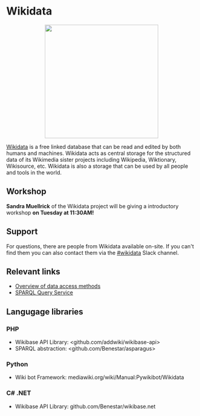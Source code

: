 # Wikidata

<div align="center">
  <img src="https://upload.wikimedia.org/wikipedia/commons/thumb/6/66/Wikidata-logo-en.svg/320px-Wikidata-logo-en.svg.png" width="300px"/>
</div>

[Wikidata](https://www.wikidata.org/wiki/Wikidata:Main_Page) is a free linked database that can be read and edited by both humans and machines.
Wikidata acts as central storage for the structured data of its Wikimedia sister projects including Wikipedia, Wiktionary, Wikisource, etc.
Wikidata is also a storage that can be used by all people and tools in the world.

## Workshop

**Sandra Muellrick** of the Wikidata project will be giving a introductory workshop **on Tuesday at 11:30AM!**

## Support

For questions, there are people from Wikidata available on-site. If you can't find them you can also contact them via the [#wikidata](https://hackerstolz-community.slack.com/app_redirect?channel=CE3SB183B) Slack channel.

## Relevant links
- [Overview of data access methods](https://www.wikidata.org/wiki/Wikidata:Data_access)
- [SPARQL Query Service](https://www.wikidata.org/wiki/Wikidata:SPARQL_query_service/Wikidata_Query_Help)

## Langugage libraries 

### PHP
- Wikibase API Library: <github.com/addwiki/wikibase-api>
- SPARQL abstraction: <github.com/Benestar/asparagus>

### Python
- Wiki bot Framework: mediawiki.org/wiki/Manual:Pywikibot/Wikidata

### C# .NET
- Wikibase API Library: github.com/Benestar/wikibase.net
